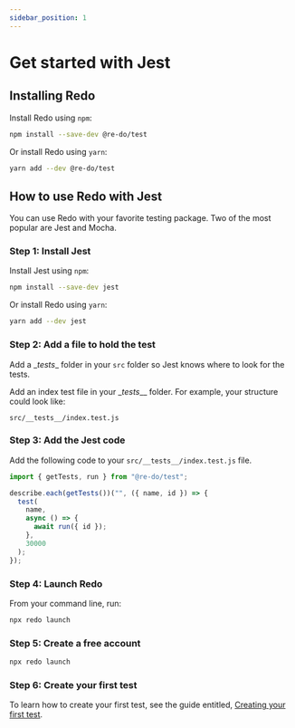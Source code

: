 ```yaml
---
sidebar_position: 1
---
```


# Get started with Jest

## Installing Redo

Install Redo using  ```npm```:

```bash
npm install --save-dev @re-do/test
```

Or install Redo using ```yarn```: 

```bash
yarn add --dev @re-do/test
```

## How to use Redo with Jest

You can use Redo with your favorite testing package. Two of the most popular are Jest and Mocha.

### Step 1: Install Jest

Install Jest using  ```npm```:

```bash
npm install --save-dev jest
```

Or install Redo using ```yarn```: 

```bash
yarn add --dev jest
```

### Step 2: Add a file to hold the test

Add a \__tests__ folder in your `src` folder so Jest knows where to look for the tests.

Add an index test file in your \__tests___ folder. For example, your structure could look like:

`src/__tests__/index.test.js`

### Step 3: Add the Jest code

Add the following code to your `src/__tests__/index.test.js` file.

```jsx title="src/__tests__/index.test.js"
import { getTests, run } from "@re-do/test";

describe.each(getTests())("", ({ name, id }) => {
  test(
    name,
    async () => {
      await run({ id });
    },
    30000
  );
});
```

### Step 4: Launch Redo

From your command line, run:

```bash
npx redo launch
```

### Step 5: Create a free account

```bash
npx redo launch
```

### Step 6: Create your first test

To learn how to create your first test, see the guide entitled, [Creating your first test](/guides/creating-your-first-test).
